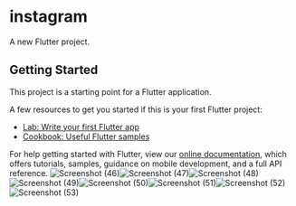 # instagram

A new Flutter project.

## Getting Started

This project is a starting point for a Flutter application.

A few resources to get you started if this is your first Flutter project:

- [Lab: Write your first Flutter app](https://flutter.dev/docs/get-started/codelab)
- [Cookbook: Useful Flutter samples](https://flutter.dev/docs/cookbook)

For help getting started with Flutter, view our
[online documentation](https://flutter.dev/docs), which offers tutorials,
samples, guidance on mobile development, and a full API reference.
![Screenshot (46)](https://user-images.githubusercontent.com/100726687/188580391-e6541049-4964-4206-841f-1abd6d0d167a.png)![Screenshot (47)](https://user-images.githubusercontent.com/100726687/188580421-79f0e2cd-8392-4a6b-a26d-d25b51820453.png)![Screenshot (48)](https://user-images.githubusercontent.com/100726687/188580442-810bdf8f-4b9c-4235-82dd-2cc0b10fe017.png)![Screenshot (49)](https://user-images.githubusercontent.com/100726687/188580467-808ab2fb-55cc-4d70-a3d0-54e1eec3ab74.png)![Screenshot (50)](https://user-images.githubusercontent.com/100726687/188580487-50fb82be-0e95-4501-a84a-4634585407c8.png)![Screenshot (51)](https://user-images.githubusercontent.com/100726687/188580504-1ed0f3e8-e0c6-4c84-927d-9913f9eb389c.png)![Screenshot (52)](https://user-images.githubusercontent.com/100726687/188580535-fd83c4ec-b69d-4181-a1d5-fc5e3df511c1.png)![Screenshot (53)](https://user-images.githubusercontent.com/100726687/188580697-1576a1a7-2069-4af2-8a75-87513cf1a418.png)




